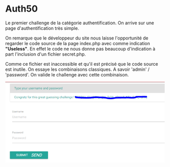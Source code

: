 
# Auth50

Le premier challenge de la catégorie authentification. 
On arrive sur une page d'authentification très simple.

On remarque que le développeur du site nous laisse l'opportunité de regarder le code source de la page index.php avec comme indication **"Useless"**.
En effet le code ne nous donne pas beaucoup d'indication à part l'inclusion d'un fichier secret.php.

Comme ce fichier est inaccessible et qu'il est précisé que le code source est inutile. On essaye les combinaisons classiques. A savoir 'admin' / 'password'.
On valide le challenge avec cette combinaison.

![auth50 images](auth50.PNG "auth50")
